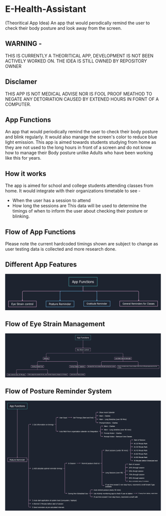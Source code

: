 # E-Health-Assistant
(Theoritical App Idea) An app that would perodically remind the user to check their body posture and look away from the screen.

## WARNING - 
THIS IS CURRENTLY A THEORITICAL APP, DEVELOPMENT IS NOT BEEN ACTIVELY WORKED ON. THE IDEA IS STILL OWNED BY REPOSITORY OWNER

## Disclamer
THIS APP IS NOT MEDICAL ADVISE NOR IS FOOL PROOF MEATHOD TO NEGATE ANY DETORIATION CAUSED BY EXTENED HOURS IN FORNT OF A COMPUTER.

## App Functions
An app that would periodically remind the user to check their body posture and blink regularly. It would also manage the screen's color to reduce blue light emission. This app is aimed towards students studying from home as they are not used to the long hours in front of a screen and do not know how to manage their Body posture unlike Adults who have been working like this for years.

## How it works
The app is aimed for school and college students attending classes from home. It would integrate with their organizations timetable to see -
* When the user has a session to attend
* How long the sessions are
This data will be used to determine the timings of when to inform the user about checking their posture or blinking.

## Flow of App Functions
Please note the current hardcoded timings shown are subject to change as user testing data is collected and more research done.


## Different App Features
![Alt text](/photos/App.jpg?raw=true "Different App Features")

## Flow of Eye Strain Management
![Alt text](/photos/Eye%20Strain%20Flow.jpg?raw=true "Flow of Eye Strain Management")

## Flow of Posture Reminder System
![Alt text](/photos/Posture%20Reminder%20Flow.jpg?raw=true "Flow of Posture Reminder System")
